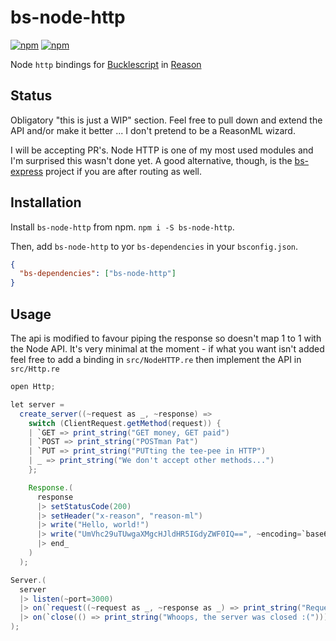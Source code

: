 # bs-node-http

[![npm](https://img.shields.io/npm/v/bs-node-http.svg)](https://www.npmjs.com/package/bs-node-http)
[![npm](https://img.shields.io/npm/dw/bs-node-http.svg)](https://www.npmjs.com/package/bs-node-http)

Node `http` bindings for
[Bucklescript](https://github.com/BuckleScript/bucklescript) in
[Reason](https://github.com/facebook/reason)

## Status
Obligatory "this is just a WIP" section. Feel free to pull down and extend
the API and/or make it better ... I don't pretend to be a ReasonML wizard.

I will be accepting PR's. Node HTTP is one of my most used modules and I'm
surprised this wasn't done yet. A good alternative, though, is the
[bs-express](https://github.com/reasonml-community/bs-express) project if
you are after routing as well.

## Installation

Install `bs-node-http` from npm. `npm i -S bs-node-http`.

Then, add `bs-node-http` to yor `bs-dependencies` in your `bsconfig.json`.

```json
{
  "bs-dependencies": ["bs-node-http"]
}
```

## Usage

The api is modified to favour piping the response so doesn't map 1 to 1 with
the Node API. It's very minimal at the moment - if what you want isn't added
feel free to add a binding in `src/NodeHTTP.re` then implement the API in
`src/Http.re`

```java
open Http;

let server =
  create_server((~request as _, ~response) =>
    switch (ClientRequest.getMethod(request)) {
    | `GET => print_string("GET money, GET paid")
    | `POST => print_string("POSTman Pat")
    | `PUT => print_string("PUTting the tee-pee in HTTP")
    | _ => print_string("We don't accept other methods...")
    };

    Response.(
      response
      |> setStatusCode(200)
      |> setHeader("x-reason", "reason-ml")
      |> write("Hello, world!")
      |> write("UmVhc29uTUwgaXMgcHJldHR5IGdyZWF0IQ==", ~encoding=`base64)
      |> end_
    )
  );

Server.(
  server
  |> listen(~port=3000)
  |> on(`request((~request as _, ~response as _) => print_string("Request event fired!")))
  |> on(`close(() => print_string("Whoops, the server was closed :(")))
);
```